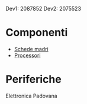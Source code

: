 Dev1: 2087852
Dev2: 2075523

# Componenti
- [Schede madri](./schede_mari.md)
- [Processori](./processori.md)

# Periferiche

Elettronica Padovana
